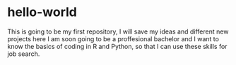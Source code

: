 # hello-world
This is going to be my first repository, I will save my ideas and different new projects here
I am soon going to be a proffesional bachelor and I want to know the basics of coding in R and Python, so that I can use these skills for job search.
